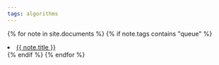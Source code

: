 ```yaml
---
tags: algorithms
---
```


{% for note in site.documents %}
{% if note.tags contains "queue" %}
<li>
    <a href="{{ note.url }}">{{ note.title  }}</a>
</li>
{% endif %}
{% endfor %}


